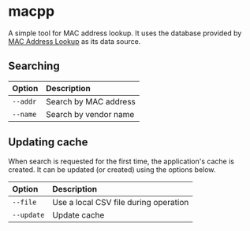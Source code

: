 # macpp

A simple tool for MAC address lookup. It uses the database provided by [MAC Address Lookup](https://maclookup.app/downloads/csv-database) as its data source.

## Searching

| Option     | Description                            |
|:-----------|:---------------------------------------|
| `--addr`   | Search by MAC address                  |
| `--name`   | Search by vendor name                  |

## Updating cache

When search is requested for the first time, the application's cache is created. It can be updated (or created) using the options below.

| Option     | Description                            |
|:-----------|:---------------------------------------|
| `--file`   | Use a local CSV file during operation  |
| `--update` | Update cache                           |
